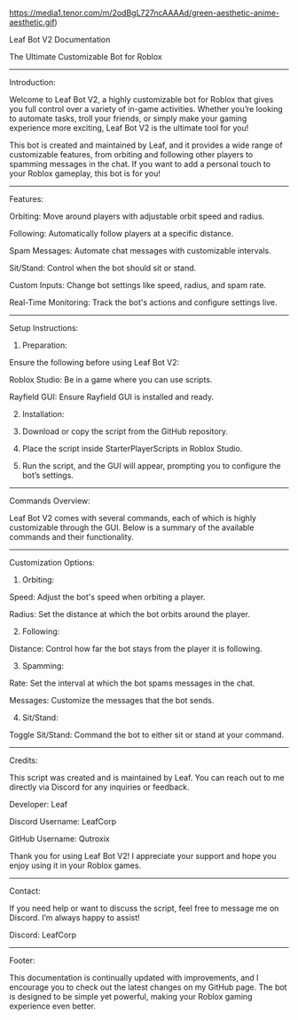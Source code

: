 https://media1.tenor.com/m/2odBgL727ncAAAAd/green-aesthetic-anime-aesthetic.gif)

Leaf Bot V2 Documentation

The Ultimate Customizable Bot for Roblox




---

Introduction:

Welcome to Leaf Bot V2, a highly customizable bot for Roblox that gives you full control over a variety of in-game activities. Whether you’re looking to automate tasks, troll your friends, or simply make your gaming experience more exciting, Leaf Bot V2 is the ultimate tool for you!

This bot is created and maintained by Leaf, and it provides a wide range of customizable features, from orbiting and following other players to spamming messages in the chat. If you want to add a personal touch to your Roblox gameplay, this bot is for you!


---

Features:

Orbiting: Move around players with adjustable orbit speed and radius.

Following: Automatically follow players at a specific distance.

Spam Messages: Automate chat messages with customizable intervals.

Sit/Stand: Control when the bot should sit or stand.

Custom Inputs: Change bot settings like speed, radius, and spam rate.

Real-Time Monitoring: Track the bot's actions and configure settings live.



---

Setup Instructions:

1. Preparation:

Ensure the following before using Leaf Bot V2:

Roblox Studio: Be in a game where you can use scripts.

Rayfield GUI: Ensure Rayfield GUI is installed and ready.


2. Installation:

1. Download or copy the script from the GitHub repository.


2. Place the script inside StarterPlayerScripts in Roblox Studio.


3. Run the script, and the GUI will appear, prompting you to configure the bot’s settings.




---

Commands Overview:

Leaf Bot V2 comes with several commands, each of which is highly customizable through the GUI. Below is a summary of the available commands and their functionality.


---

Customization Options:

1. Orbiting:

Speed: Adjust the bot's speed when orbiting a player.

Radius: Set the distance at which the bot orbits around the player.


2. Following:

Distance: Control how far the bot stays from the player it is following.


3. Spamming:

Rate: Set the interval at which the bot spams messages in the chat.

Messages: Customize the messages that the bot sends.


4. Sit/Stand:

Toggle Sit/Stand: Command the bot to either sit or stand at your command.



---

Credits:

This script was created and is maintained by Leaf. You can reach out to me directly via Discord for any inquiries or feedback.

Developer: Leaf

Discord Username: LeafCorp

GitHub Username: Qutroxix


Thank you for using Leaf Bot V2! I appreciate your support and hope you enjoy using it in your Roblox games.


---

Contact:

If you need help or want to discuss the script, feel free to message me on Discord. I’m always happy to assist!

Discord: LeafCorp



---

Footer:

This documentation is continually updated with improvements, and I encourage you to check out the latest changes on my GitHub page. The bot is designed to be simple yet powerful, making your Roblox gaming experience even better.


